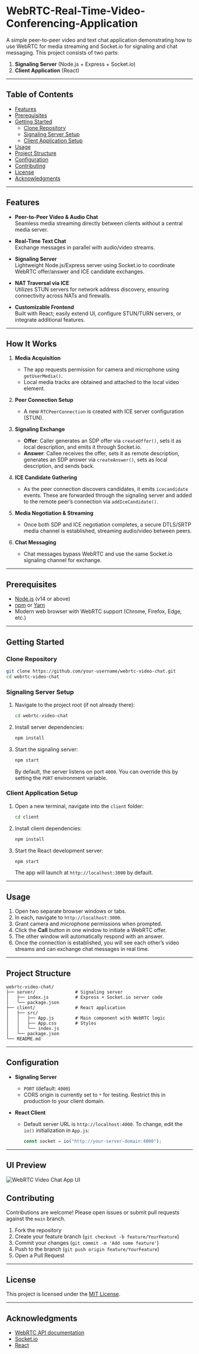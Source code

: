 # WebRTC-Real-Time-Video-Conferencing-Application

A simple peer-to-peer video and text chat application demonstrating how to use WebRTC for media streaming and Socket.io for signaling and chat messaging. This project consists of two parts:

1. **Signaling Server** (Node.js + Express + Socket.io)
2. **Client Application** (React)

---

## Table of Contents

- [Features](#features)
- [Prerequisites](#prerequisites)
- [Getting Started](#getting-started)
  - [Clone Repository](#clone-repository)
  - [Signaling Server Setup](#signaling-server-setup)
  - [Client Application Setup](#client-application-setup)
- [Usage](#usage)
- [Project Structure](#project-structure)
- [Configuration](#configuration)
- [Contributing](#contributing)
- [License](#license)
- [Acknowledgments](#acknowledgments)

---

## Features

- **Peer-to-Peer Video & Audio Chat**  
  Seamless media streaming directly between clients without a central media server.

- **Real-Time Text Chat**  
  Exchange messages in parallel with audio/video streams.

- **Signaling Server**  
  Lightweight Node.js/Express server using Socket.io to coordinate WebRTC offer/answer and ICE candidate exchanges.

- **NAT Traversal via ICE**  
  Utilizes STUN servers for network address discovery, ensuring connectivity across NATs and firewalls.

- **Customizable Frontend**  
  Built with React; easily extend UI, configure STUN/TURN servers, or integrate additional features.

---

## How It Works

1. **Media Acquisition**  
   - The app requests permission for camera and microphone using `getUserMedia()`.  
   - Local media tracks are obtained and attached to the local video element.

2. **Peer Connection Setup**  
   - A new `RTCPeerConnection` is created with ICE server configuration (STUN).

3. **Signaling Exchange**  
   - **Offer**: Caller generates an SDP offer via `createOffer()`, sets it as local description, and emits it through Socket.io.  
   - **Answer**: Callee receives the offer, sets it as remote description, generates an SDP answer via `createAnswer()`, sets as local description, and sends back.

4. **ICE Candidate Gathering**  
   - As the peer connection discovers candidates, it emits `icecandidate` events. These are forwarded through the signaling server and added to the remote peer’s connection via `addIceCandidate()`.

5. **Media Negotiation & Streaming**  
   - Once both SDP and ICE negotiation completes, a secure DTLS/SRTP media channel is established, streaming audio/video between peers.

6. **Chat Messaging**  
   - Chat messages bypass WebRTC and use the same Socket.io signaling channel for exchange.

---

## Prerequisites

- [Node.js](https://nodejs.org/) (v14 or above)
- [npm](https://www.npmjs.com/) or [Yarn](https://yarnpkg.com/)
- Modern web browser with WebRTC support (Chrome, Firefox, Edge, etc.)

---

## Getting Started

### Clone Repository
```bash
git clone https://github.com/your-username/webrtc-video-chat.git
cd webrtc-video-chat
```

### Signaling Server Setup
1. Navigate to the project root (if not already there):
   ```bash
   cd webrtc-video-chat
   ```
2. Install server dependencies:
   ```bash
   npm install
   ```
3. Start the signaling server:
   ```bash
   npm start
   ```
   By default, the server listens on port `4000`. You can override this by setting the `PORT` environment variable.

### Client Application Setup
1. Open a new terminal, navigate into the `client` folder:
   ```bash
   cd client
   ```
2. Install client dependencies:
   ```bash
   npm install
   ```
3. Start the React development server:
   ```bash
   npm start
   ```
   The app will launch at `http://localhost:3000` by default.

---

## Usage

1. Open two separate browser windows or tabs.
2. In each, navigate to `http://localhost:3000`.
3. Grant camera and microphone permissions when prompted.
4. Click the **Call** button in one window to initiate a WebRTC offer.
5. The other window will automatically respond with an answer.
6. Once the connection is established, you will see each other’s video streams and can exchange chat messages in real time.

---

## Project Structure

```
webrtc-video-chat/
├── server/               # Signaling server
│   ├── index.js          # Express + Socket.io server code
│   └── package.json
├── client/               # React application
│   ├── src/
│   │   ├── App.js        # Main component with WebRTC logic
│   │   ├── App.css       # Styles
│   │   └── index.js
│   └── package.json
└── README.md
```

---

## Configuration

- **Signaling Server**
  - `PORT` (default: `4000`)
  - CORS origin is currently set to `*` for testing. Restrict this in production to your client domain.

- **React Client**
  - Default server URL is `http://localhost:4000`. To change, edit the `io()` initialization in `App.js`:
    ```js
    const socket = io("http://your-server-domain:4000");
    ```

---

## UI Preview

![WebRTC Video Chat App UI](src/ui.png)

## Contributing

Contributions are welcome! Please open issues or submit pull requests against the `main` branch.

1. Fork the repository
2. Create your feature branch (`git checkout -b feature/YourFeature`)
3. Commit your changes (`git commit -m 'Add some feature'`)
4. Push to the branch (`git push origin feature/YourFeature`)
5. Open a Pull Request

---

## License

This project is licensed under the [MIT License](https://opensource.org/licenses/MIT).

---

## Acknowledgments

- [WebRTC API documentation](https://developer.mozilla.org/en-US/docs/Web/API/WebRTC_API)
- [Socket.io](https://socket.io/)
- [React](https://reactjs.org/)

